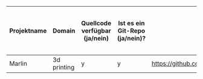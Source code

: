 Projektname | Domain                  | Quellcode verfügbar (ja/nein) | Ist es ein Git-Repo (ja/nein)? | Repo URL                                                     | Klon-URL | Anzahl der Commits in der Commit-History
---|-------------------------|---|---|--------------------------------------------------------------|---|---
Marlin | 3d printing             | y | y | https://github.com/MarlinFirmware/Marlin                     | https://github.com/MarlinFirmware/Marlin.git | 19,258
